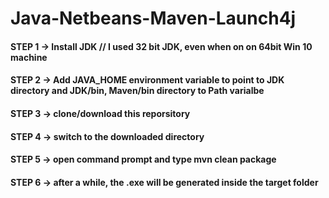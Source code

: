 # Java-Netbeans-Maven-Launch4j

#### STEP 1 -> Install JDK // I used 32 bit JDK, even when on on 64bit Win 10 machine
#### STEP 2 -> Add JAVA_HOME environment variable to point to JDK directory and JDK/bin, Maven/bin directory to Path varialbe
#### STEP 3 -> clone/download this reporsitory
#### STEP 4 -> switch to the downloaded directory
#### STEP 5 -> open command prompt and type mvn clean package
#### STEP 6 -> after a while, the .exe will be generated inside the target folder
